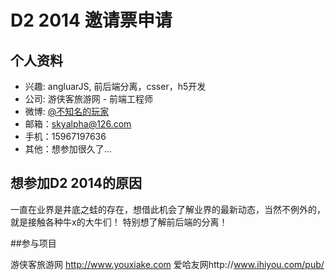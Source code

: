 # D2 2014 邀请票申请

## 个人资料

- 兴趣: angluarJS, 前后端分离，csser，h5开发
- 公司: 游侠客旅游网 - 前端工程师
- 微博: [@不知名的玩家](http://weibo.com/lksea/)
- 邮箱：skyalpha@126.com
- 手机：15967197636
- 其他：想参加很久了...

## 想参加D2 2014的原因

一直在业界是井底之蛙的存在，想借此机会了解业界的最新动态，当然不例外的，就是接触各种牛x的大牛们！
特别想了解前后端的分离！

##参与项目

游侠客旅游网 http://www.youxiake.com
爱哈友网http://www.ihiyou.com/pub/
